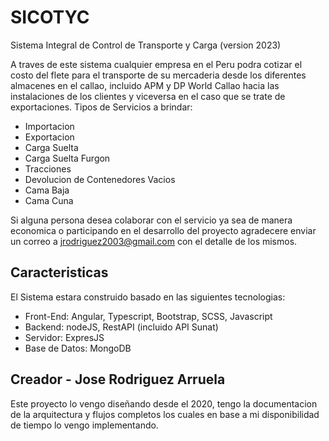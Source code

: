 # SICOTYC
Sistema Integral de Control de Transporte y Carga (version 2023)

A traves de este sistema cualquier empresa en el Peru podra cotizar el costo del flete para el transporte de su mercaderia desde los diferentes almacenes en el callao, incluido APM y DP World Callao hacia las instalaciones de los clientes y viceversa en el caso que se trate de exportaciones.
Tipos de Servicios a brindar:
- Importacion
- Exportacion
- Carga Suelta
- Carga Suelta Furgon
- Tracciones
- Devolucion de Contenedores Vacios
- Cama Baja
- Cama Cuna

Si alguna persona desea colaborar con el servicio ya sea de manera economica o participando en el desarrollo del proyecto agradecere enviar un correo a jrodriguez2003@gmail.com con el detalle de los mismos.

## Caracteristicas
El Sistema estara construido basado en las siguientes tecnologias:
- Front-End: Angular, Typescript, Bootstrap, SCSS, Javascript
- Backend: nodeJS, RestAPI (incluido API Sunat)
- Servidor: ExpresJS
- Base de Datos: MongoDB

## Creador - Jose Rodriguez Arruela
Este proyecto lo vengo diseñando desde el 2020, tengo la documentacion de la arquitectura y flujos completos los cuales en base a mi disponibilidad de tiempo lo vengo implementando.
